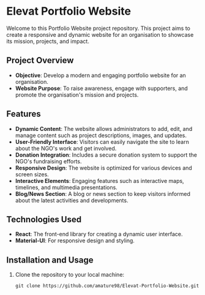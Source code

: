 # Elevat Portfolio Website

Welcome to this Portfolio Website project repository. This project aims to create a responsive and dynamic website for an organisation to showcase its mission, projects, and impact.

## Project Overview

- **Objective**: Develop a modern and engaging portfolio website for an organisation.
- **Website Purpose**: To raise awareness, engage with supporters, and promote the organisation's mission and projects.

## Features

- **Dynamic Content**: The website allows administrators to add, edit, and manage content such as project descriptions, images, and updates.
- **User-Friendly Interface**: Visitors can easily navigate the site to learn about the NGO's work and get involved.
- **Donation Integration**: Includes a secure donation system to support the NGO's fundraising efforts.
- **Responsive Design**: The website is optimized for various devices and screen sizes.
- **Interactive Elements**: Engaging features such as interactive maps, timelines, and multimedia presentations.
- **Blog/News Section**: A blog or news section to keep visitors informed about the latest activities and developments.

## Technologies Used

- **React**: The front-end library for creating a dynamic user interface.
- **Material-UI**: For responsive design and styling.

## Installation and Usage

1. Clone the repository to your local machine:

   ```shell
   git clone https://github.com/amature98/Elevat-Portfolio-Website.git
